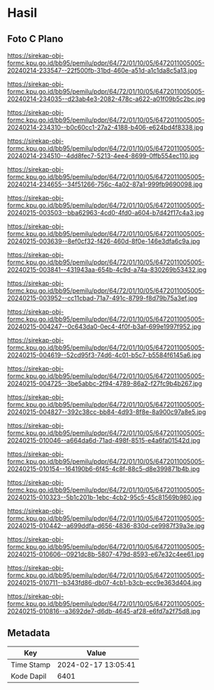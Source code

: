 # Hasil

## Foto C Plano

https://sirekap-obj-formc.kpu.go.id/bb95/pemilu/pdpr/64/72/01/10/05/6472011005005-20240214-233547--22f500fb-31bd-460e-a51d-a1c1da8c5a13.jpg

https://sirekap-obj-formc.kpu.go.id/bb95/pemilu/pdpr/64/72/01/10/05/6472011005005-20240214-234035--d23ab4e3-2082-478c-a622-a01f09b5c2bc.jpg

https://sirekap-obj-formc.kpu.go.id/bb95/pemilu/pdpr/64/72/01/10/05/6472011005005-20240214-234310--b0c60cc1-27a2-4188-b406-e624bd4f8338.jpg

https://sirekap-obj-formc.kpu.go.id/bb95/pemilu/pdpr/64/72/01/10/05/6472011005005-20240214-234510--4dd8fec7-5213-4ee4-8699-0ffb554ec110.jpg

https://sirekap-obj-formc.kpu.go.id/bb95/pemilu/pdpr/64/72/01/10/05/6472011005005-20240214-234655--34f51266-756c-4a02-87a1-999fb9690098.jpg

https://sirekap-obj-formc.kpu.go.id/bb95/pemilu/pdpr/64/72/01/10/05/6472011005005-20240215-003503--bba62963-4cd0-4fd0-a604-b7d42f17c4a3.jpg

https://sirekap-obj-formc.kpu.go.id/bb95/pemilu/pdpr/64/72/01/10/05/6472011005005-20240215-003639--8ef0cf32-f426-460d-8f0e-146e3dfa6c9a.jpg

https://sirekap-obj-formc.kpu.go.id/bb95/pemilu/pdpr/64/72/01/10/05/6472011005005-20240215-003841--431943aa-654b-4c9d-a74a-830269b53432.jpg

https://sirekap-obj-formc.kpu.go.id/bb95/pemilu/pdpr/64/72/01/10/05/6472011005005-20240215-003952--cc11cbad-71a7-491c-8799-f8d79b75a3ef.jpg

https://sirekap-obj-formc.kpu.go.id/bb95/pemilu/pdpr/64/72/01/10/05/6472011005005-20240215-004247--0c643da0-0ec4-4f0f-b3af-699e1997f952.jpg

https://sirekap-obj-formc.kpu.go.id/bb95/pemilu/pdpr/64/72/01/10/05/6472011005005-20240215-004619--52cd95f3-74d6-4c01-b5c7-b5584f6145a6.jpg

https://sirekap-obj-formc.kpu.go.id/bb95/pemilu/pdpr/64/72/01/10/05/6472011005005-20240215-004725--3be5abbc-2f94-4789-86a2-f27fc9b4b267.jpg

https://sirekap-obj-formc.kpu.go.id/bb95/pemilu/pdpr/64/72/01/10/05/6472011005005-20240215-004827--392c38cc-bb84-4d93-8f8e-8a900c97a8e5.jpg

https://sirekap-obj-formc.kpu.go.id/bb95/pemilu/pdpr/64/72/01/10/05/6472011005005-20240215-010046--a664da6d-71ad-498f-8515-e4a6fa01542d.jpg

https://sirekap-obj-formc.kpu.go.id/bb95/pemilu/pdpr/64/72/01/10/05/6472011005005-20240215-010154--164190b6-6f45-4c8f-88c5-d8e399871b4b.jpg

https://sirekap-obj-formc.kpu.go.id/bb95/pemilu/pdpr/64/72/01/10/05/6472011005005-20240215-010323--5b1c201b-1ebc-4cb2-95c5-45c81569b980.jpg

https://sirekap-obj-formc.kpu.go.id/bb95/pemilu/pdpr/64/72/01/10/05/6472011005005-20240215-010442--a699ddfa-d656-4836-830d-ce9987f39a3e.jpg

https://sirekap-obj-formc.kpu.go.id/bb95/pemilu/pdpr/64/72/01/10/05/6472011005005-20240215-010606--0921dc8b-5807-479d-8593-e67e32c4ee61.jpg

https://sirekap-obj-formc.kpu.go.id/bb95/pemilu/pdpr/64/72/01/10/05/6472011005005-20240215-010711--b343fd86-db07-4cb1-b3cb-ecc9e363d404.jpg

https://sirekap-obj-formc.kpu.go.id/bb95/pemilu/pdpr/64/72/01/10/05/6472011005005-20240215-010816--a3692de7-d6db-4645-af28-e6fd7a2f75d8.jpg


## Metadata

| Key        | Value               |
| ---------- | ------------------- |
| Time Stamp | 2024-02-17 13:05:41 |
| Kode Dapil | 6401                |



